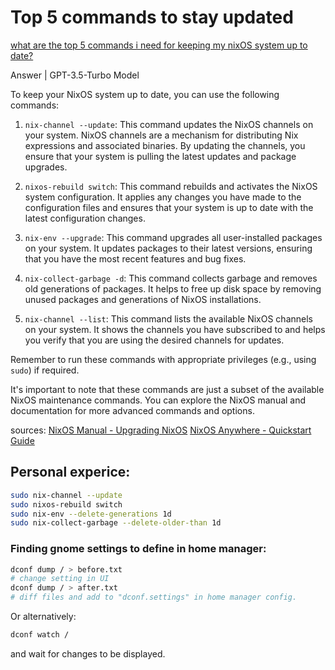 # Top 5 commands to stay updated

[what are the top 5 commands i need for keeping my nixOS system up to date?](https://www.phind.com/search?cache=x57nb7z8ffek1hwezmfx5l0f)

Answer | GPT-3.5-Turbo Model


To keep your NixOS system up to date, you can use the following commands:

1. `nix-channel --update`: This command updates the NixOS channels on your system. NixOS channels are a mechanism for distributing Nix expressions and associated binaries. By updating the channels, you ensure that your system is pulling the latest updates and package upgrades.

2. `nixos-rebuild switch`: This command rebuilds and activates the NixOS system configuration. It applies any changes you have made to the configuration files and ensures that your system is up to date with the latest configuration changes.

3. `nix-env --upgrade`: This command upgrades all user-installed packages on your system. It updates packages to their latest versions, ensuring that you have the most recent features and bug fixes.

4. `nix-collect-garbage -d`: This command collects garbage and removes old generations of packages. It helps to free up disk space by removing unused packages and generations of NixOS installations.

5. `nix-channel --list`: This command lists the available NixOS channels on your system. It shows the channels you have subscribed to and helps you verify that you are using the desired channels for updates.

Remember to run these commands with appropriate privileges (e.g., using `sudo`) if required.

It's important to note that these commands are just a subset of the available NixOS maintenance commands. You can explore the NixOS manual and documentation for more advanced commands and options.

sources:
[NixOS Manual - Upgrading NixOS](https://nixos.org/manual/nixos/stable/#sec-upgrading-nixos)
[NixOS Anywhere - Quickstart Guide](https://github.com/nix-community/nixos-anywhere#quickstart-guide)

## Personal experice:
```bash
sudo nix-channel --update
sudo nixos-rebuild switch
sudo nix-env --delete-generations 1d
sudo nix-collect-garbage --delete-older-than 1d
```

### Finding gnome settings to define in home manager:
```bash
dconf dump / > before.txt
# change setting in UI
dconf dump / > after.txt
# diff files and add to "dconf.settings" in home manager config.
```
Or alternatively:
```bash
dconf watch /
```
and wait for changes to be displayed.
